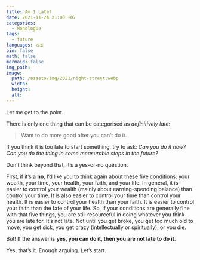 ```yaml
---
title: Am I Late?
date: 2021-11-24 21:00 +07
categories:
  - Monologue
tags:
  - future
languages: 🇬🇧
pin: false
math: false
mermaid: false
img_path: 
image:
  path: /assets/img/2021/night-street.webp
  width: 
  height: 
  alt:
---
```


Let me get to the point.

There is only one thing that can be categorised as *definitively late*:

> Want to do more good after you can’t do it.

If you think it is too late to start something, try to ask: *Can you do it now? Can you do the thing in some measurable steps in the future?*

Don’t think beyond that, it’s a yes-or-no question.

First, if it’s a **no**, I’d like you to think again about these five conditions: your wealth, your time, your health, your faith, and your life. In general, it is easier to control your wealth (mainly about earning-spending balance) than control your time. It is also easier to control your time than control your health. It is easier to control your health than your faith. It is easier to control your faith than the fate of your life. So, if your conditions are generally fine with that five things, you are still resourceful in doing whatever you think you are late for. It’s not late. Not until you get broke, you get too much old to move, you get sick, you get crazy (intellectually or spiritually), or you die.

But! If the answer is **yes, you can do it, then you are not late to do it**.

Yes, that’s it. Enough arguing. Let’s start.